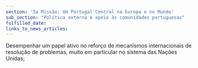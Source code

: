 ```yaml
---
section: '5a Missão: Um Portugal Central na Europa e no Mundo'
sub_section: "Política externa e apoio às comunidades portuguesas"
fulfilled_date:
links_to_news_articles:
---
```


Desempenhar um papel ativo no reforço de mecanismos internacionais de resolução de problemas, muito em particular no sistema das Nações Unidas;